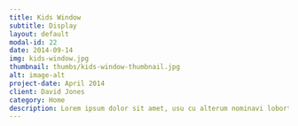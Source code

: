 ```yaml
---
title: Kids Window
subtitle: Display
layout: default
modal-id: 22
date: 2014-09-14
img: kids-window.jpg
thumbnail: thumbs/kids-window-thumbnail.jpg
alt: image-alt
project-date: April 2014
client: David Jones
category: Home
description: Lorem ipsum dolor sit amet, usu cu alterum nominavi lobortis.
---
```

